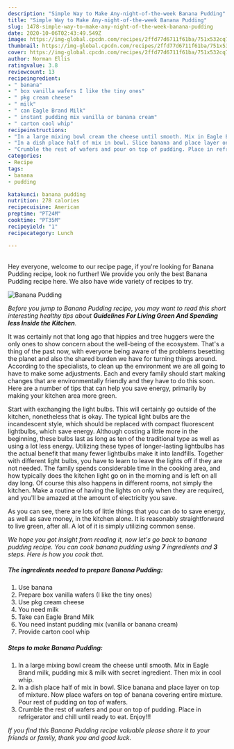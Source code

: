 ```yaml
---
description: "Simple Way to Make Any-night-of-the-week Banana Pudding"
title: "Simple Way to Make Any-night-of-the-week Banana Pudding"
slug: 1478-simple-way-to-make-any-night-of-the-week-banana-pudding
date: 2020-10-06T02:43:49.549Z
image: https://img-global.cpcdn.com/recipes/2ffd77d6711f61ba/751x532cq70/banana-pudding-recipe-main-photo.jpg
thumbnail: https://img-global.cpcdn.com/recipes/2ffd77d6711f61ba/751x532cq70/banana-pudding-recipe-main-photo.jpg
cover: https://img-global.cpcdn.com/recipes/2ffd77d6711f61ba/751x532cq70/banana-pudding-recipe-main-photo.jpg
author: Norman Ellis
ratingvalue: 3.8
reviewcount: 13
recipeingredient:
- " banana"
- " box vanilla wafers I like the tiny ones"
- " pkg cream cheese"
- " milk"
- " can Eagle Brand Milk"
- " instant pudding mix vanilla or banana cream"
- " carton cool whip"
recipeinstructions:
- "In a large mixing bowl cream the cheese until smooth. Mix in Eagle Brand milk, pudding mix &amp; milk with secret ingredient. Then mix in cool whip."
- "In a dish place half of mix in bowl. Slice banana and place layer on top of mixture. Now place wafers on top of banana covering entire mixture. Pour rest of pudding on top of wafers."
- "Crumble the rest of wafers and pour on top of pudding. Place in refrigerator and chill until ready to eat. Enjoy!!!"
categories:
- Recipe
tags:
- banana
- pudding

katakunci: banana pudding 
nutrition: 278 calories
recipecuisine: American
preptime: "PT24M"
cooktime: "PT35M"
recipeyield: "1"
recipecategory: Lunch

---
```

<br>
Hey everyone, welcome to our recipe page, if you're looking for Banana Pudding recipe, look no further! We provide you only the best Banana Pudding recipe here. We also have wide variety of recipes to try.
<br>


![Banana Pudding](https://img-global.cpcdn.com/recipes/2ffd77d6711f61ba/751x532cq70/banana-pudding-recipe-main-photo.jpg)

<i>Before you jump to Banana Pudding recipe, you may want to read this short interesting healthy tips about 
<strong>Guidelines For Living Green And Spending less Inside the Kitchen</strong>.</i>
</br>

It was certainly not that long ago that hippies and tree huggers were the only ones to show concern about the well-being of the ecosystem. That's a thing of the past now, with everyone being aware of the problems besetting the planet and also the shared burden we have for turning things around. According to the specialists, to clean up the environment we are all going to have to make some adjustments. Each and every family should start making changes that are environmentally friendly and they have to do this soon. Here are a number of tips that can help you save energy, primarily by making your kitchen area more green.

Start with exchanging the light bulbs. This will certainly go outside of the kitchen, nonetheless that is okay. The typical light bulbs are the incandescent style, which should be replaced with compact fluorescent lightbulbs, which save energy. Although costing a little more in the beginning, these bulbs last as long as ten of the traditional type as well as using a lot less energy. Utilizing these types of longer-lasting lightbulbs has the actual benefit that many fewer lightbulbs make it into landfills. Together with different light bulbs, you have to learn to leave the lights off if they are not needed. The family spends considerable time in the cooking area, and how typically does the kitchen light go on in the morning and is left on all day long. Of course this also happens in different rooms, not simply the kitchen. Make a routine of having the lights on only when they are required, and you'll be amazed at the amount of electricity you save.

As you can see, there are lots of little things that you can do to save energy, as well as save money, in the kitchen alone. It is reasonably straightforward to live green, after all. A lot of it is simply utilizing common sense.


<i>We hope you got insight from reading it, now let's go back to banana pudding recipe. You can cook banana pudding using <strong>7</strong> ingredients and <strong>3</strong> steps. Here is how you cook that.
</i>

##### The ingredients needed to prepare Banana Pudding:

1. Use  banana
1. Prepare  box vanilla wafers (I like the tiny ones)
1. Use  pkg cream cheese
1. You need  milk
1. Take  can Eagle Brand Milk
1. You need  instant pudding mix (vanilla or banana cream)
1. Provide  carton cool whip


##### Steps to make Banana Pudding:

1. In a large mixing bowl cream the cheese until smooth. Mix in Eagle Brand milk, pudding mix &amp; milk with secret ingredient. Then mix in cool whip.
1. In a dish place half of mix in bowl. Slice banana and place layer on top of mixture. Now place wafers on top of banana covering entire mixture. Pour rest of pudding on top of wafers.
1. Crumble the rest of wafers and pour on top of pudding. Place in refrigerator and chill until ready to eat. Enjoy!!!


<i>If you find this Banana Pudding recipe valuable please share it to your friends or family, thank you and good luck.</i>
